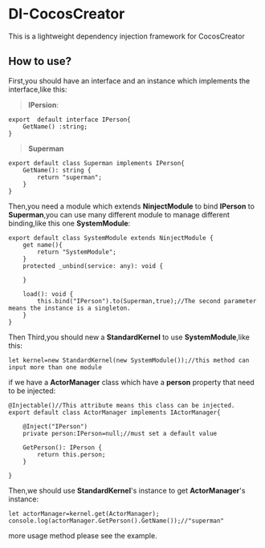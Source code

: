 # DI-CocosCreator
This is a lightweight dependency injection framework  for CocosCreator

## How to use?

First,you should have an interface and an instance which implements the interface,like this:

>**IPersion**:
```
export  default interface IPerson{
    GetName() :string;
}
```
>**Superman**
```
export default class Superman implements IPerson{
    GetName(): string {
        return "superman";
    }
}
```
Then,you need a module which extends **NinjectModule** to bind **IPerson** to **Superman**,you can use many different module to manage different binding,like this one **SystemModule**:
```
export default class SystemModule extends NinjectModule {
    get name(){
        return "SystemModule";
    }
    protected _unbind(service: any): void {
         
    }

    load(): void {
        this.bind("IPerson").to(Superman,true);//The second parameter means the instance is a singleton.
    }
}
```
Then Third,you should  new a **StandardKernel** to use **SystemModule**,like this:
```
let kernel=new StandardKernel(new SystemModule());//this method can input more than one module
```
if we have a **ActorManager** class which have a **person** property that need to be injected:
```
@Injectable()//This attribute means this class can be injected.
export default class ActorManager implements IActorManager{

    @Inject("IPerson")
    private person:IPerson=null;//must set a default value

    GetPerson(): IPerson {
        return this.person;
    }

}
```
Then,we should use **StandardKernel**'s instance to get **ActorManager**'s instance:
```
let actorManager=kernel.get(ActorManager);
console.log(actorManager.GetPerson().GetName());//"superman"
```
more usage method please see the example.
